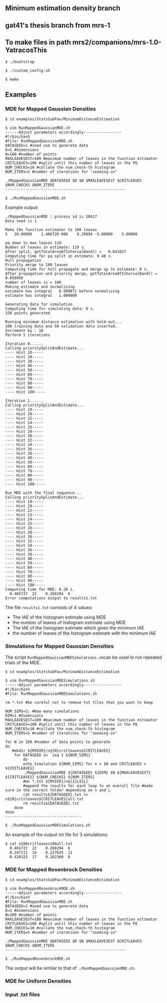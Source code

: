 
## Minimum estimation density branch

## gat41's thesis branch from mrs-1

## To make files in path mrs2/companions/mrs-1.0-YatracosThis

```%sh
$ ./bootstrap

$ ./custom_config.sh

$ make
```
## Examples
### MDE for Mapped Gaussian Densities
```%sh
$ cd examples/StatsSubPav/MinimumDistanceEstimation

$ vim RunMappedGaussianMDE.sh
------Adjust parameters accordingly-----------------
#!/bin/bash
#File: RunMappedGaussianMDE.sh
DATASEED=1 #seed use to generate data
D=1 #dimensions
N=100 #number of points
MAXLEAVESEST=100 #maximum number of leaves in the function estimator
CRITLEAVES=100 #split until this number of leaves in the PQ
NUM_CHECKS=10 #collate the num_check-th histogram
NUM_ITERS=5 #number of iterations for "zooming-in" 

./MappedGaussianMDE $DATASEED $D $N $MAXLEAVESEST $CRITLEAVES $NUM_CHECKS $NUM_ITERS
------------------------------------------------------

$ ./RunMappedGaussianMDE.sh
```
Example output:
```%sh
./MappedGaussianMDE : process id is 18617
Data seed is 1

Make the function estimator to 100 leaves
X	10.00000	1.48672E-006	0.39894	-5.00000	5.00000

pq down to max leaves 119
Number of leaves in estimate: 119 s.
After split, getTotalAreaOfIntervalBand() =   0.041837
Computing time for pq split in estimate: 0.48 s.
Hull propagation
Priority merge to 100 leaves
Computing time for hull propagate and merge up in estimate: 0 s.
After propagation and priority merge, getTotalAreaOfIntervalBand() =   0.050950
number of leaves is = 100
Making estimate and normalising
estimate has integral   0.999871 before normalizing
estimate has integral   1.000000

Generating data for simulation
Computing time for simulating data: 0 s.
150 points generated

Running minimum distance estimation with hold-out...
100 training data and 50 validation data inserted.
Increment by : 10
Perform 5 iterations

Iteration 0......
Calling prioritySplitAndEstimate...
---- Hist 10-----
---- Hist 20-----
---- Hist 30-----
---- Hist 40-----
---- Hist 50-----
---- Hist 60-----
---- Hist 70-----
---- Hist 80-----
---- Hist 90-----
---- Hist 100-----

Iteration 1......
Calling prioritySplitAndEstimate...
---- Hist 10-----
---- Hist 20-----
---- Hist 22-----
---- Hist 24-----
---- Hist 26-----
---- Hist 28-----
---- Hist 30-----
---- Hist 32-----
---- Hist 34-----
---- Hist 36-----
---- Hist 38-----
---- Hist 40-----
---- Hist 50-----
---- Hist 60-----
---- Hist 70-----
---- Hist 80-----
---- Hist 90-----
---- Hist 100-----

Run MDE with the final sequence...
Calling prioritySplitAndEstimate...
---- Hist 10-----
---- Hist 20-----
---- Hist 22-----
---- Hist 23-----
---- Hist 24-----
---- Hist 25-----
---- Hist 26-----
---- Hist 28-----
---- Hist 30-----
---- Hist 32-----
---- Hist 34-----
---- Hist 36-----
---- Hist 38-----
---- Hist 40-----
---- Hist 50-----
---- Hist 60-----
---- Hist 70-----
---- Hist 80-----
---- Hist 90-----
---- Hist 100-----
Computing time for MDE: 0.28 s.
  0.465737	22	  0.268294	6
Error computations output to results1.txt
```
The file `results1.txt` consists of 4 values:
 - The IAE of the histogram estimate using MDE
 - the number of leaves of histogram estimate using MDE
 - The IAE of the histogram estimate which gives the minimum IAE
 - the number of leaves of the histogram estimate with the minimum IAE 

### Simulations for Mapped Gaussian Densities
The script `RunMappedGaussianMDESimulations.sh`can be used to run repeated trials of the MDE. 
```%sh
$ cd examples/StatsSubPav/MinimumDistanceEstimation

$ vim RunMappedGaussianMDESimulations.sh
------Adjust parameters accordingly-----------------
#!/bin/bash
#File: RunMappedGaussianMDESimulations.sh

rm *.txt #be careful not to remove txt files that you want to keep

NUM_SIMS=3; #How many simulations
DIM=1 #dimensions
MAXLEAVESEST=100 #maximum number of leaves in the function estimator
CRITLEAVES=100 #split until this number of leaves in the PQ
NUM_CHECKS=10 #collate the num_check-th histogram
NUM_ITERS=5 #number of iterations for "zooming-in" 

for N in 100 #number of data points to generate
do
   #mkdir ${MYDIR}/n${N}critleaves${CRITLEAVES}
	for DATASEED in `seq 1 ${NUM_SIMS}`
		do 
		echo Simulation ${NUM_SIMS} for n = $N and CRITLEAVES = ${CRITLEAVES}
		./MappedGaussianMDE ${DATASEED} ${DIM} $N ${MAXLEAVESEST} ${CRITLEAVES} ${NUM_CHECKS} ${NUM_ITERS}  
		#mv *.txt ${MYDIR}/n${I}L${L}
		#append the results for each loop to an overall file #make sure in the correct folder depending on n and L
		cat results${DATASEED}.txt >> n${N}critleaves${CRITLEAVES}all.txt
		rm results${DATASEED}.txt
	done
done
----------------------------------

$ ./RunMappedGaussianMDESimulations.sh
```
An example of the output txt file for 3 simulations:
```%sh 
$ cat n100critleaves100all.txt 
  0.465737	22	  0.268294	6
  0.247111	14	  0.227635	11
  0.426323	17	  0.262360	8
```

### MDE for Mapped Rosenbrock Densities
```%sh
$ cd examples/StatsSubPav/MinimumDistanceEstimation

$ vim RunMappedRosenbrockMDE.sh
------Adjust parameters accordingly-----------------
#!/bin/bash
#File: RunMappedGaussianMDE.sh
DATASEED=1 #seed use to generate data
D=1 #dimensions
N=100 #number of points
MAXLEAVESEST=100 #maximum number of leaves in the function estimator
CRITLEAVES=100 #split until this number of leaves in the PQ
NUM_CHECKS=10 #collate the num_check-th histogram
NUM_ITERS=5 #number of iterations for "zooming-in" 

./MappedGaussianMDE $DATASEED $D $N $MAXLEAVESEST $CRITLEAVES $NUM_CHECKS $NUM_ITERS
------------------------------------------------------

$ ./RunMappedRosenbrockMDE.sh
```
The output will be similar to that of `./RunMappedGaussianMDE.sh`.

### MDE for Uniform Densities

### Input .txt files
